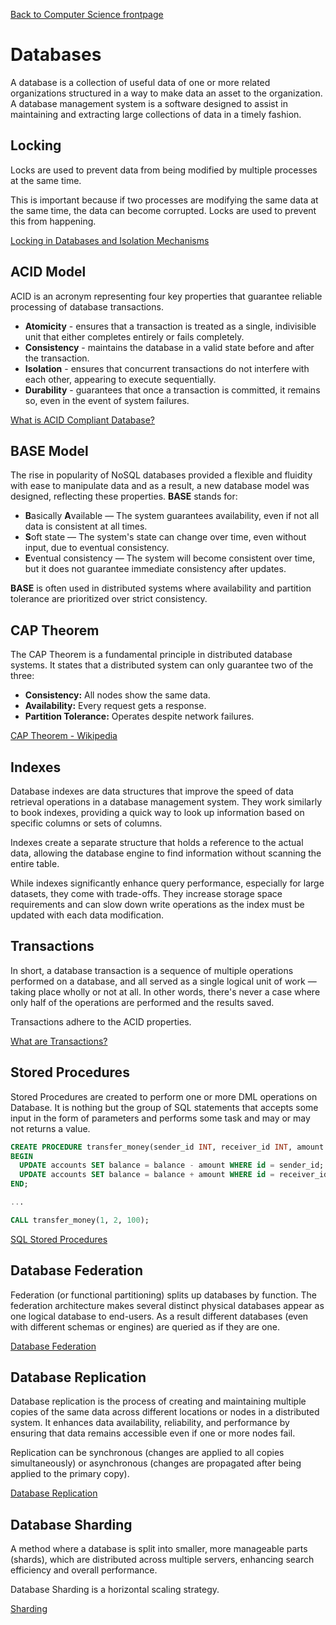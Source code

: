 [Back to Computer Science frontpage](computer-science.md)

# Databases

A database is a collection of useful data of one or more related organizations structured in a way to make data an asset to the organization. A database management system is a software designed to assist in maintaining and extracting large collections of data in a timely fashion.

## Locking

Locks are used to prevent data from being modified by multiple processes at the same time. 

This is important because if two processes are modifying the same data at the same time, the data can become corrupted. Locks are used to prevent this from happening.

[Locking in Databases and Isolation Mechanisms](https://medium.com/inspiredbrilliance/what-are-database-locks-1aff9117c290)

## ACID Model

ACID is an acronym representing four key properties that guarantee reliable processing of database transactions. 

- **Atomicity** - ensures that a transaction is treated as a single, indivisible unit that either completes entirely or fails completely.
- **Consistency** - maintains the database in a valid state before and after the transaction.
- **Isolation** - ensures that concurrent transactions do not interfere with each other, appearing to execute sequentially.
- **Durability** - guarantees that once a transaction is committed, it remains so, even in the event of system failures.

[What is ACID Compliant Database?](https://retool.com/blog/whats-an-acid-compliant-database/)

## BASE Model

The rise in popularity of NoSQL databases provided a flexible and fluidity with ease to manipulate data and as a result, a new database model was designed, reflecting these properties. **BASE** stands for:

- **B**asically **A**vailable — The system guarantees availability, even if not all data is consistent at all times.
- **S**oft state — The system's state can change over time, even without input, due to eventual consistency.
- **E**ventual consistency — The system will become consistent over time, but it does not guarantee immediate consistency after updates.

**BASE** is often used in distributed systems where availability and partition tolerance are prioritized over strict consistency.

## CAP Theorem

The CAP Theorem is a fundamental principle in distributed database systems. It states that a distributed system can only guarantee two of the three:

- **Consistency:** All nodes show the same data.    
- **Availability:** Every request gets a response.
- **Partition Tolerance:** Operates despite network failures.

[CAP Theorem - Wikipedia](https://en.wikipedia.org/wiki/CAP_theorem)

## Indexes

Database indexes are data structures that improve the speed of data retrieval operations in a database management system. They work similarly to book indexes, providing a quick way to look up information based on specific columns or sets of columns.

Indexes create a separate structure that holds a reference to the actual data, allowing the database engine to find information without scanning the entire table.

While indexes significantly enhance query performance, especially for large datasets, they come with trade-offs. They increase storage space requirements and can slow down write operations as the index must be updated with each data modification.

## Transactions

In short, a database transaction is a sequence of multiple operations performed on a database, and all served as a single logical unit of work — taking place wholly or not at all. In other words, there's never a case where only half of the operations are performed and the results saved.

Transactions adhere to the ACID properties.

[What are Transactions?](https://fauna.com/blog/database-transaction)

## Stored Procedures

Stored Procedures are created to perform one or more DML operations on Database. It is nothing but the group of SQL statements that accepts some input in the form of parameters and performs some task and may or may not returns a value.

```SQL
CREATE PROCEDURE transfer_money(sender_id INT, receiver_id INT, amount DECIMAL)
BEGIN
  UPDATE accounts SET balance = balance - amount WHERE id = sender_id;
  UPDATE accounts SET balance = balance + amount WHERE id = receiver_id;
END;

...

CALL transfer_money(1, 2, 100);
```

[SQL Stored Procedures](https://www.programiz.com/sql/stored-procedures)

## Database Federation

Federation (or functional partitioning) splits up databases by function. The federation architecture makes several distinct physical databases appear as one logical database to end-users. As a result different databases (even with different schemas or engines) are queried as if they are one.

[Database Federation](https://dev.to/karanpratapsingh/system-design-the-complete-course-10fo#database-federation)

## Database Replication

Database replication is the process of creating and maintaining multiple copies of the same data across different locations or nodes in a distributed system. It enhances data availability, reliability, and performance by ensuring that data remains accessible even if one or more nodes fail.

Replication can be synchronous (changes are applied to all copies simultaneously) or asynchronous (changes are propagated after being applied to the primary copy).

[Database Replication](https://dev.to/karanpratapsingh/system-design-the-complete-course-10fo#database-replication)

## Database Sharding

 A method where a database is split into smaller, more manageable parts (shards), which are distributed across multiple servers, enhancing search efficiency and overall performance.

Database Sharding is a horizontal scaling strategy.

[Sharding](https://dev.to/karanpratapsingh/system-design-the-complete-course-10fo#sharding)


